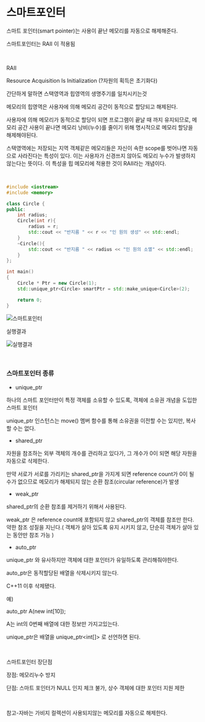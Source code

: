 # 스마트포인터

스마트 포인터(smart pointer)는 사용이 끝난 메모리를 자동으로 해제해준다.

스마트포인터는 RAII 이 적용됨

<br>

RAII

Resource Acquisition Is Initialization  (?자원의 획득은 초기화다)

간단하게 말하면 스택영역과 힙영역의 생명주기를 일치시키는것

메모리의 힙영역은 사용자에 의해 메모리 공간이 동적으로 할당되고 해제된다.

사용자에 의해 메모리가 동적으로 할당이 되면 프로그램이 끝날 때 까지 유지되므로,
메모리 공간 사용이 끝나면 메모리 낭비(누수)를 줄이기 위해 명시적으로 메모리 할당을 해제해야된다. 

스택영역에는 저장되는 지역 객체같은 메모리들은 자신이 속한 scope를 벗어나면 자동으로 사라진다는 특성이 있다. 이는 사용자가 신경쓰지 않아도 메모리 누수가 발생하지 않는다는 뜻이다.
이 특성을 힙 메모리에 적용한 것이 RAII라는 개념이다.

<br>

```cpp
#include <iostream>
#include <memory>

class Circle {
public:
	int radius;
	Circle(int r){
		radius = r;
		std::cout << "반지름 " << r << "인 원의 생성" << std::endl;
	}
	~Circle(){
		std::cout << "반지름 " << radius << "인 원의 소멸" << std::endl;
	}
};

int main()
{
	Circle * Ptr = new Circle(1);
	std::unique_ptr<Circle> smartPtr = std::make_unique<Circle>(2);

	return 0;
}
```
![스마트포인터](https://user-images.githubusercontent.com/37561621/87257338-279e8600-c4d5-11ea-9eca-e2052a02286b.jpg)

실행결과

![실행결과](https://user-images.githubusercontent.com/37561621/87257343-2b320d00-c4d5-11ea-9833-b8095fef8cfb.PNG)

<br>

### 스마트포인터 종류

- unique_ptr

하나의 스마트 포인터만이 특정 객체를 소유할 수 있도록, 객체에 소유권 개념을 도입한 스마트 포인터

unique_ptr 인스턴스는 move() 멤버 함수를 통해 소유권을 이전할 수는 있지만, 복사할 수는 없다.

- shared_ptr

자원을 참조하는 외부 객체의 개수를 관리하고 있다가, 그 개수가 0이 되면 해당 자원을 자동으로 삭제한다.

만약 서로가 서로를 가리키는 shared_ptr을 가지게 되면 reference count가 0이 될 수가 없으므로 메모리가 해제되지 않는 순환 참조(circular reference)가 발생

- weak_ptr

shared_ptr의 순환 참조를 제거하기 위해서 사용된다.

weak_ptr 은 reference count에 포함되지 않고 shared_ptr의 객체를 참조만 한다.
약한 참조 성질을 지닌다.( 객체가 살아 있도록 유지 시키지 않고, 단순히 객체가 살아 있는 동안만 참조 가능 )


- auto_ptr 

unique_ptr 와 유사하지만 객체에 대한 포인터가 유일하도록 관리해줘야한다.

auto_ptr은 동적할당된 배열을 삭제시키지 않는다.

C++11 이후 삭제됐다.

예)

auto_ptr<int> A(new int[10]);
	
A는 int의 0번째 배열에 대한 정보만 가지고있는다.

unique_ptr은 배열을 unique_ptr<int[]> 로 선언하면 된다.



<br>

스마트포인터 장단점

장점: 메모리누수 방지

단점: 스마트 포인터가 NULL 인지 체크 불가, 상수 객체에 대한 포인터 지원 제한

<br>

참고-자바는 가비지 컬렉션이 사용되지않는 메모리를 자동으로 해제한다.
